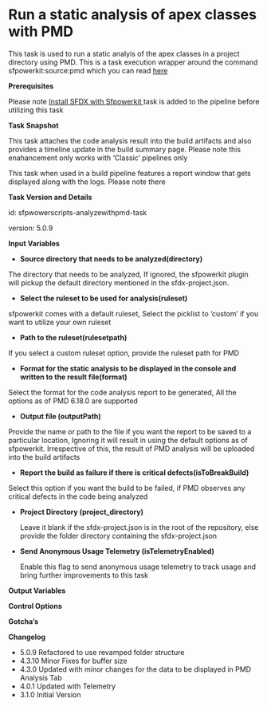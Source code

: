 # Run a static analysis of apex classes with PMD

This task is used to run a static analyis of the apex classes in a project directory using PMD. This is a task execution wrapper around the command sfpowerkit:source:pmd which you can read [here](https://github.com/Accenture/sfpowerkit)

**Prerequisites**

Please  note [Install SFDX with Sfpowerkit ](../utility-tasks/install-sfdx-cli-with-sfpowerkit.md) task is added to the pipeline before utilizing this task

**Task Snapshot**

This task attaches the code analysis result into the build artifacts and also provides a timeline update in the build summary page. Please note this enahancement only works with ‘Classic’ pipelines only

This task when used in a build pipeline features a report window that gets displayed along with the logs. Please note there 

**Task Version and Details**

id: sfpwowerscripts-analyzewithpmd-task

version: 5.0.9

**Input Variables**

* **Source directory that needs to be analyzed\(directory\)**

The directory that needs to be analyzed, If ignored, the sfpowerkit plugin will pickup the default directory mentioned in the sfdx-project.json.

* **Select the ruleset to be used for analysis\(ruleset\)**

sfpowerkit comes with a default ruleset, Select the picklist to ‘custom’ if you want to utilize your own ruleset

* **Path to the ruleset\(rulesetpath\)**

If you select a custom ruleset option, provide the ruleset path for PMD

* **Format for the static analysis to be displayed in the console and written to the result file\(format\)**

Select the format for the code analysis report to be generated, All the options as of PMD 6.18.0 are supported

* **Output file \(outputPath\)**

Provide the name or path to the file if you want the report to be saved to a particular location, Ignoring it will result in using the default options as of sfpowerkit. Irrespective of this, the result of PMD analysis will be uploaded into the build artifacts

* **Report the build as failure if there is critical defects\(isToBreakBuild\)**

Select this option if you want the build to be failed, if PMD observes any critical defects in the code being analyzed

* **Project Directory \(project\_directory\)**

  Leave it blank if the sfdx-project.json is in the root of the repository, else provide the folder directory containing the sfdx-project.json

* **Send Anonymous Usage Telemetry \(isTelemetryEnabled\)**

  Enable this flag to send anonymous usage telemetry to track usage and bring further improvements to this task

**Output Variables**

**Control Options**

**Gotcha’s**

**Changelog**

* 5.0.9 Refactored to use revamped folder structure
* 4.3.10 Minor Fixes for buffer size
* 4.3.0 Updated with minor changes for the data to be displayed in PMD Analysis Tab
* 4.0.1 Updated with Telemetry
* 3.1.0 Initial Version


